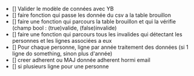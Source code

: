 - [] Valider le modèle de connées avec YB
- [] faire fonction qui passe les donnée du csv a la table brouillon
- [] faire une fonction qui parcours la table brouillon et qui la vérifie (champ bool : (true)valide, (false)invalide)
- [] faire une fonction qui parcours tous les invalides qui détectant les personnes et les lignes associées a eux
- [] Pour chaque personne, ligne par année traitement des données (si 1 ligne do something, sinon plus d'année)
- [] creer adherent ou MAJ donnée adherent hormi email
- [] si plusieurs ligne pour une personne